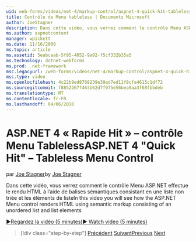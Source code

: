 ```yaml
---
uid: web-forms/videos/net-4/markup-control/aspnet-4-quick-hit-tableless-menu-control
title: Contrôle de Menu tableless | Documents Microsoft
author: JoeStagner
description: Dans cette vidéo, vous verrez comment le contrôle Menu ASP.NET effectue le rendu HTML à l’aide de balises sémantiques consistant en une liste non triée et les éléments de liste
ms.author: aspnetcontent
manager: wpickett
ms.date: 11/16/2009
ms.topic: article
ms.assetid: 5eabcaab-5f95-4052-9a92-f5cf332b35a5
ms.technology: dotnet-webforms
ms.prod: .net-framework
msc.legacyurl: /web-forms/videos/net-4/markup-control/aspnet-4-quick-hit-tableless-menu-control
msc.type: video
ms.openlocfilehash: 4c22b9ed8768239e39ad7ed11f8cfa4615c1df72
ms.sourcegitcommit: f8852267f463b62d7f975e56bea9aa3f68fbbdeb
ms.translationtype: MT
ms.contentlocale: fr-FR
ms.lasthandoff: 04/06/2018
---
```

<a name="aspnet-4-quick-hit--tableless-menu-control"></a><span data-ttu-id="1dd1c-103">ASP.NET 4 « Rapide Hit » – contrôle Menu Tableless</span><span class="sxs-lookup"><span data-stu-id="1dd1c-103">ASP.NET 4 "Quick Hit" – Tableless Menu Control</span></span>
====================
<span data-ttu-id="1dd1c-104">par [Joe Stagner](https://github.com/JoeStagner)</span><span class="sxs-lookup"><span data-stu-id="1dd1c-104">by [Joe Stagner](https://github.com/JoeStagner)</span></span>

<span data-ttu-id="1dd1c-105">Dans cette vidéo, vous verrez comment le contrôle Menu ASP.NET effectue le rendu HTML à l’aide de balises sémantiques consistant en une liste non triée et les éléments de liste</span><span class="sxs-lookup"><span data-stu-id="1dd1c-105">In this video you will see how the ASP.NET Menu control renders HTML using semantic markup consisting of an unordered list and list elements</span></span> 

[<span data-ttu-id="1dd1c-106">&#9654;Regardez la vidéo (5 minutes)</span><span class="sxs-lookup"><span data-stu-id="1dd1c-106">&#9654; Watch video (5 minutes)</span></span>](https://channel9.msdn.com/Blogs/ASP-NET-Site-Videos/aspnet-4-quick-hit-tableless-menu-control)

> [!div class="step-by-step"]
> <span data-ttu-id="1dd1c-107">[Précédent](aspnet-4-quick-hit-table-free-templated-controls.md)
> [Suivant](aspnet-4-quick-hit-hidden-field-divs.md)</span><span class="sxs-lookup"><span data-stu-id="1dd1c-107">[Previous](aspnet-4-quick-hit-table-free-templated-controls.md)
[Next](aspnet-4-quick-hit-hidden-field-divs.md)</span></span>
